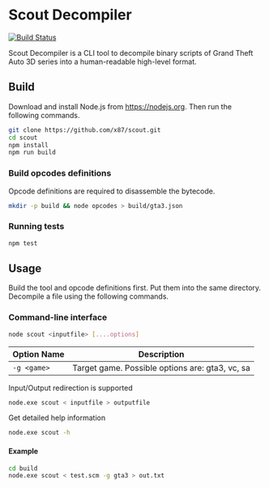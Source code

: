 # Scout Decompiler

[![Build Status](https://travis-ci.org/x87/scout.svg?branch=master)](https://travis-ci.org/x87/scout)

Scout Decompiler is a CLI tool to decompile binary scripts of Grand Theft Auto 3D series into a human-readable high-level format.

## Build

Download and install Node.js from https://nodejs.org. Then run the following commands.

```bash
git clone https://github.com/x87/scout.git
cd scout
npm install
npm run build
```

### Build opcodes definitions

Opcode definitions are required to disassemble the bytecode.

```bash
mkdir -p build && node opcodes > build/gta3.json
```

### Running tests

```bash
npm test
```

## Usage

Build the tool and opcode definitions first. Put them into the same directory. Decompile a file using the following commands.

### Command-line interface

```bash
node scout <inputfile> [....options]
```

| Option Name | Description                                     |
| ----------- | ----------------------------------------------- |
| `-g <game>` | Target game. Possible options are: gta3, vc, sa |

Input/Output redirection is supported

```bash
node.exe scout < inputfile > outputfile
```

Get detailed help information

```bash
node.exe scout -h
```

#### Example

```bash
cd build
node.exe scout < test.scm -g gta3 > out.txt
```

